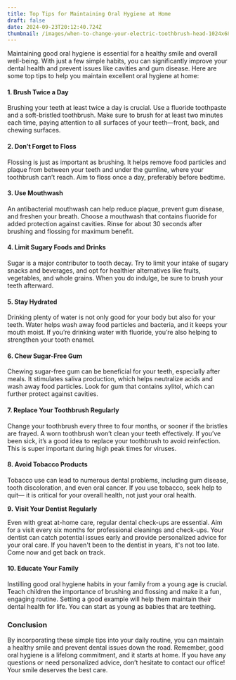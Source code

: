 ```yaml
---
title: Top Tips for Maintaining Oral Hygiene at Home
draft: false
date: 2024-09-23T20:12:40.724Z
thumbnail: /images/when-to-change-your-electric-toothbrush-head-1024x682.jpg
---
```

Maintaining good oral hygiene is essential for a healthy smile and overall well-being. With just a few simple habits, you can significantly improve your dental health and prevent issues like cavities and gum disease. Here are some top tips to help you maintain excellent oral hygiene at home:

#### 1. **Brush Twice a Day**

Brushing your teeth at least twice a day is crucial. Use a fluoride toothpaste and a soft-bristled toothbrush. Make sure to brush for at least two minutes each time, paying attention to all surfaces of your teeth—front, back, and chewing surfaces.

#### 2. **Don’t Forget to Floss**

Flossing is just as important as brushing. It helps remove food particles and plaque from between your teeth and under the gumline, where your toothbrush can’t reach. Aim to floss once a day, preferably before bedtime.

#### 3. **Use Mouthwash**

An antibacterial mouthwash can help reduce plaque, prevent gum disease, and freshen your breath. Choose a mouthwash that contains fluoride for added protection against cavities. Rinse for about 30 seconds after brushing and flossing for maximum benefit.

#### 4. **Limit Sugary Foods and Drinks**

Sugar is a major contributor to tooth decay. Try to limit your intake of sugary snacks and beverages, and opt for healthier alternatives like fruits, vegetables, and whole grains. When you do indulge, be sure to brush your teeth afterward.

#### 5. **Stay Hydrated**

Drinking plenty of water is not only good for your body but also for your teeth. Water helps wash away food particles and bacteria, and it keeps your mouth moist. If you’re drinking water with fluoride, you’re also helping to strengthen your tooth enamel.

#### 6. **Chew Sugar-Free Gum**

Chewing sugar-free gum can be beneficial for your teeth, especially after meals. It stimulates saliva production, which helps neutralize acids and wash away food particles. Look for gum that contains xylitol, which can further protect against cavities.

#### 7. **Replace Your Toothbrush Regularly**

Change your toothbrush every three to four months, or sooner if the bristles are frayed. A worn toothbrush won’t clean your teeth effectively. If you’ve been sick, it’s a good idea to replace your toothbrush to avoid reinfection. This is super important during high peak times for viruses.

#### 8. **Avoid Tobacco Products**

Tobacco use can lead to numerous dental problems, including gum disease, tooth discoloration, and even oral cancer. If you use tobacco, seek help to quit— it is critical for your overall health, not just your oral health. 

**9.** **Visit Your Dentist Regularly**

Even with great at-home care, regular dental check-ups are essential. Aim for a visit every six months for professional cleanings and check-ups. Your dentist can catch potential issues early and provide personalized advice for your oral care. If you haven't been to the dentist in years, it's not too late. Come now and get back on track. 

#### 10. **Educate Your Family**

Instilling good oral hygiene habits in your family from a young age is crucial. Teach children the importance of brushing and flossing and make it a fun, engaging routine. Setting a good example will help them maintain their dental health for life. You can start as young as babies that are teething. 

### Conclusion

By incorporating these simple tips into your daily routine, you can maintain a healthy smile and prevent dental issues down the road. Remember, good oral hygiene is a lifelong commitment, and it starts at home. If you have any questions or need personalized advice, don’t hesitate to contact our office! Your smile deserves the best care.